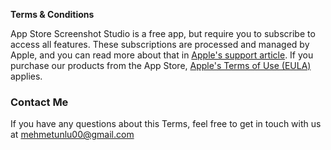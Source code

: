 **Terms & Conditions**  

App Store Screenshot Studio is a free app, but require you to subscribe to access all features.
These subscriptions are processed and managed by Apple, and you can read more about that in [Apple's support article](https://support.apple.com/en-us/HT202023).
If you purchase our products from the App Store, [Apple's Terms of Use (EULA)](https://www.apple.com/legal/internet-services/itunes/dev/stdeula/) applies.

### Contact Me
If you have any questions about this Terms, feel free to get in touch with us at mehmetunlu00@gmail.com


